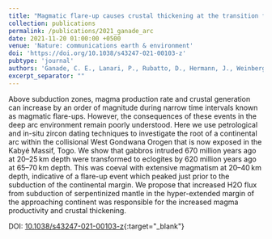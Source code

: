 ```yaml
---
title: "Magmatic flare-up causes crustal thickening at the transition from subduction to continental collision"
collection: publications
permalink: /publications/2021_ganade_arc
date: 2021-11-20 01:00:00 +0500
venue: 'Nature: communications earth & environment'
doi: 'https://doi.org/10.1038/s43247-021-00103-z'
pubtype: 'journal'
authors: 'Ganade, C. E., Lanari, P., Rubatto, D., Hermann, J., Weinberg, R. F., Basei, M. A., Tesser, L. R., Caby, R., and Ribeiro, C. M.'
excerpt_separator: ""
---
```

Above subduction zones, magma production rate and crustal generation can increase by an order of magnitude during narrow time intervals known as magmatic flare-ups. However, the consequences of these events in the deep arc environment remain poorly understood. Here we use petrological and in-situ zircon dating techniques to investigate the root of a continental arc within the collisional West Gondwana Orogen that is now exposed in the Kabyé Massif, Togo. We show that gabbros intruded 670 million years ago at 20–25 km depth were transformed to eclogites by 620 million years ago at 65–70 km depth. This was coeval with extensive magmatism at 20–40 km depth, indicative of a flare-up event which peaked just prior to the subduction of the continental margin. We propose that increased H2O flux from subduction of serpentinized mantle in the hyper-extended margin of the approaching continent was responsible for the increased magma productivity and crustal thickening.


DOI: [10.1038/s43247-021-00103-z](https://doi.org/10.1038/s43247-021-00103-z){:target="_blank"}